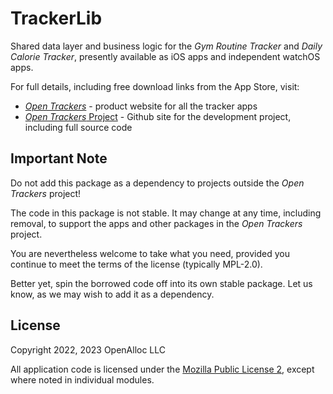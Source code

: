 # TrackerLib

Shared data layer and business logic for the _Gym Routine Tracker_ and _Daily Calorie Tracker_, presently available as iOS apps and independent watchOS apps.

For full details, including free download links from the App Store, visit:

* [_Open Trackers_](https://open-trackers.github.io) - product website for all the tracker apps
* [_Open Trackers_ Project](https://github.com/open-trackers) - Github site for the development project, including full source code

## Important Note

Do not add this package as a dependency to projects outside the _Open Trackers_ project!

The code in this package is not stable. It may change at any time, including removal, to support the apps and other packages in the _Open Trackers_ project.

You are nevertheless welcome to take what you need, provided you continue to meet the terms of the license (typically MPL-2.0). 

Better yet, spin the borrowed code off into its own stable package. Let us know, as we may wish to add it as a dependency.

## License

Copyright 2022, 2023 OpenAlloc LLC

All application code is licensed under the [Mozilla Public License 2](https://www.mozilla.org/en-US/MPL/2.0/), except where noted in individual modules.
